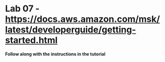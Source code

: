 # Lab 07 - https://docs.aws.amazon.com/msk/latest/developerguide/getting-started.html

**Follow along with the instructions in the tutorial**
